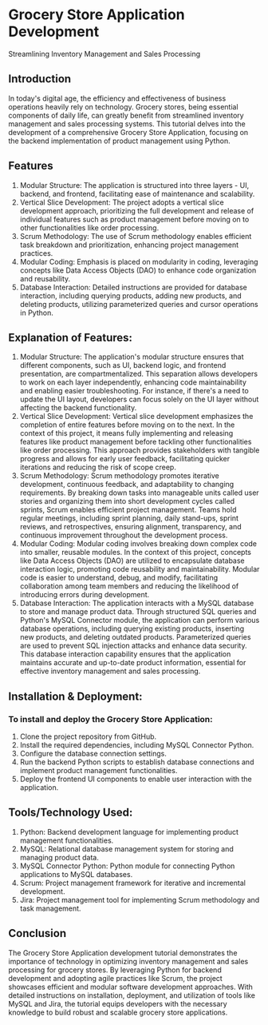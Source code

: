 # Grocery Store Application Development
 Streamlining Inventory Management and Sales Processing

## Introduction
In today's digital age, the efficiency and effectiveness of business operations heavily rely on technology. Grocery stores, being essential components of daily life, can greatly benefit from streamlined inventory management and sales processing systems. This tutorial delves into the development of a comprehensive Grocery Store Application, focusing on the backend implementation of product management using Python.

## Features
1. Modular Structure: The application is structured into three layers - UI, backend, and frontend, facilitating ease of maintenance and scalability.
2. Vertical Slice Development: The project adopts a vertical slice development approach, prioritizing the full development and release of individual features such as product management before moving on to other functionalities like order processing.
3. Scrum Methodology: The use of Scrum methodology enables efficient task breakdown and prioritization, enhancing project management practices.
4. Modular Coding: Emphasis is placed on modularity in coding, leveraging concepts like Data Access Objects (DAO) to enhance code organization and reusability.
5. Database Interaction: Detailed instructions are provided for database interaction, including querying products, adding new products, and deleting products, utilizing parameterized queries and cursor operations in Python.

## Explanation of Features:

1. Modular Structure: The application's modular structure ensures that different components, such as UI, backend logic, and frontend presentation, are compartmentalized. This separation allows developers to work on each layer independently, enhancing code maintainability and enabling easier troubleshooting. For instance, if there's a need to update the UI layout, developers can focus solely on the UI layer without affecting the backend functionality.
2. Vertical Slice Development: Vertical slice development emphasizes the completion of entire features before moving on to the next. In the context of this project, it means fully implementing and releasing features like product management before tackling other functionalities like order processing. This approach provides stakeholders with tangible progress and allows for early user feedback, facilitating quicker iterations and reducing the risk of scope creep.
3. Scrum Methodology: Scrum methodology promotes iterative development, continuous feedback, and adaptability to changing requirements. By breaking down tasks into manageable units called user stories and organizing them into short development cycles called sprints, Scrum enables efficient project management. Teams hold regular meetings, including sprint planning, daily stand-ups, sprint reviews, and retrospectives, ensuring alignment, transparency, and continuous improvement throughout the development process.
4. Modular Coding: Modular coding involves breaking down complex code into smaller, reusable modules. In the context of this project, concepts like Data Access Objects (DAO) are utilized to encapsulate database interaction logic, promoting code reusability and maintainability. Modular code is easier to understand, debug, and modify, facilitating collaboration among team members and reducing the likelihood of introducing errors during development.
5. Database Interaction: The application interacts with a MySQL database to store and manage product data. Through structured SQL queries and Python's MySQL Connector module, the application can perform various database operations, including querying existing products, inserting new products, and deleting outdated products. Parameterized queries are used to prevent SQL injection attacks and enhance data security. This database interaction capability ensures that the application maintains accurate and up-to-date product information, essential for effective inventory management and sales processing.

## Installation & Deployment:
### To install and deploy the Grocery Store Application:

1. Clone the project repository from GitHub.
2. Install the required dependencies, including MySQL Connector Python.
3. Configure the database connection settings.
4. Run the backend Python scripts to establish database connections and implement product management functionalities.
5. Deploy the frontend UI components to enable user interaction with the application.


## Tools/Technology Used:

1. Python: Backend development language for implementing product management functionalities.
2. MySQL: Relational database management system for storing and managing product data.
3. MySQL Connector Python: Python module for connecting Python applications to MySQL databases.
4. Scrum: Project management framework for iterative and incremental development.
5. Jira: Project management tool for implementing Scrum methodology and task management.

## Conclusion

The Grocery Store Application development tutorial demonstrates the importance of technology in optimizing inventory management and sales processing for grocery stores. By leveraging Python for backend development and adopting agile practices like Scrum, the project showcases efficient and modular software development approaches. With detailed instructions on installation, deployment, and utilization of tools like MySQL and Jira, the tutorial equips developers with the necessary knowledge to build robust and scalable grocery store applications.
